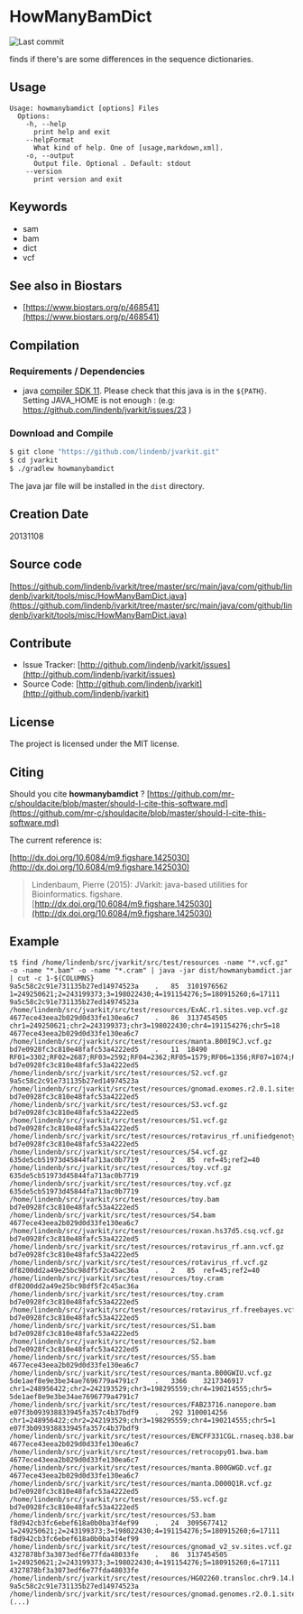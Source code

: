 # HowManyBamDict

![Last commit](https://img.shields.io/github/last-commit/lindenb/jvarkit.png)

finds if there's are some differences in the sequence dictionaries.


## Usage

```
Usage: howmanybamdict [options] Files
  Options:
    -h, --help
      print help and exit
    --helpFormat
      What kind of help. One of [usage,markdown,xml].
    -o, --output
      Output file. Optional . Default: stdout
    --version
      print version and exit

```


## Keywords

 * sam
 * bam
 * dict
 * vcf



## See also in Biostars

 * [https://www.biostars.org/p/468541](https://www.biostars.org/p/468541)


## Compilation

### Requirements / Dependencies

* java [compiler SDK 11](https://jdk.java.net/11/). Please check that this java is in the `${PATH}`. Setting JAVA_HOME is not enough : (e.g: https://github.com/lindenb/jvarkit/issues/23 )


### Download and Compile

```bash
$ git clone "https://github.com/lindenb/jvarkit.git"
$ cd jvarkit
$ ./gradlew howmanybamdict
```

The java jar file will be installed in the `dist` directory.


## Creation Date

20131108

## Source code 

[https://github.com/lindenb/jvarkit/tree/master/src/main/java/com/github/lindenb/jvarkit/tools/misc/HowManyBamDict.java](https://github.com/lindenb/jvarkit/tree/master/src/main/java/com/github/lindenb/jvarkit/tools/misc/HowManyBamDict.java)


## Contribute

- Issue Tracker: [http://github.com/lindenb/jvarkit/issues](http://github.com/lindenb/jvarkit/issues)
- Source Code: [http://github.com/lindenb/jvarkit](http://github.com/lindenb/jvarkit)

## License

The project is licensed under the MIT license.

## Citing

Should you cite **howmanybamdict** ? [https://github.com/mr-c/shouldacite/blob/master/should-I-cite-this-software.md](https://github.com/mr-c/shouldacite/blob/master/should-I-cite-this-software.md)

The current reference is:

[http://dx.doi.org/10.6084/m9.figshare.1425030](http://dx.doi.org/10.6084/m9.figshare.1425030)

> Lindenbaum, Pierre (2015): JVarkit: java-based utilities for Bioinformatics. figshare.
> [http://dx.doi.org/10.6084/m9.figshare.1425030](http://dx.doi.org/10.6084/m9.figshare.1425030)


## Example

```
t$ find /home/lindenb/src/jvarkit/src/test/resources -name "*.vcf.gz" -o -name "*.bam" -o -name "*.cram" | java -jar dist/howmanybamdict.jar | cut -c 1-${COLUMNS}
9a5c58c2c91e731135b27ed14974523a	.	85	3101976562	1=249250621;2=243199373;3=198022430;4=191154276;5=180915260;6=17111
9a5c58c2c91e731135b27ed14974523a	/home/lindenb/src/jvarkit/src/test/resources/ExAC.r1.sites.vep.vcf.gz
4677ece43eea2b029d0d33fe130ea6c7	.	86	3137454505	chr1=249250621;chr2=243199373;chr3=198022430;chr4=191154276;chr5=18
4677ece43eea2b029d0d33fe130ea6c7	/home/lindenb/src/jvarkit/src/test/resources/manta.B00I9CJ.vcf.gz
bd7e0928fc3c810e48fafc53a4222ed5	.	11	18490	RF01=3302;RF02=2687;RF03=2592;RF04=2362;RF05=1579;RF06=1356;RF07=1074;RF
bd7e0928fc3c810e48fafc53a4222ed5	/home/lindenb/src/jvarkit/src/test/resources/S2.vcf.gz
9a5c58c2c91e731135b27ed14974523a	/home/lindenb/src/jvarkit/src/test/resources/gnomad.exomes.r2.0.1.sites.vcf.gz
bd7e0928fc3c810e48fafc53a4222ed5	/home/lindenb/src/jvarkit/src/test/resources/S3.vcf.gz
bd7e0928fc3c810e48fafc53a4222ed5	/home/lindenb/src/jvarkit/src/test/resources/S1.vcf.gz
bd7e0928fc3c810e48fafc53a4222ed5	/home/lindenb/src/jvarkit/src/test/resources/rotavirus_rf.unifiedgenotyper.vcf.gz
bd7e0928fc3c810e48fafc53a4222ed5	/home/lindenb/src/jvarkit/src/test/resources/S4.vcf.gz
635de5cb51973d45844fa713ac0b7719	.	2	85	ref=45;ref2=40	/home/lindenb/src/jvarkit/src/test/resources/toy.vcf.gz
635de5cb51973d45844fa713ac0b7719	/home/lindenb/src/jvarkit/src/test/resources/toy.vcf.gz
635de5cb51973d45844fa713ac0b7719	/home/lindenb/src/jvarkit/src/test/resources/toy.bam
bd7e0928fc3c810e48fafc53a4222ed5	/home/lindenb/src/jvarkit/src/test/resources/S4.bam
4677ece43eea2b029d0d33fe130ea6c7	/home/lindenb/src/jvarkit/src/test/resources/roxan.hs37d5.csq.vcf.gz
bd7e0928fc3c810e48fafc53a4222ed5	/home/lindenb/src/jvarkit/src/test/resources/rotavirus_rf.ann.vcf.gz
bd7e0928fc3c810e48fafc53a4222ed5	/home/lindenb/src/jvarkit/src/test/resources/rotavirus_rf.vcf.gz
df8200dd2a49e25bc98df5f2c45ac36a	.	2	85	ref=45;ref2=40	/home/lindenb/src/jvarkit/src/test/resources/toy.cram
df8200dd2a49e25bc98df5f2c45ac36a	/home/lindenb/src/jvarkit/src/test/resources/toy.cram
bd7e0928fc3c810e48fafc53a4222ed5	/home/lindenb/src/jvarkit/src/test/resources/rotavirus_rf.freebayes.vcf.gz
bd7e0928fc3c810e48fafc53a4222ed5	/home/lindenb/src/jvarkit/src/test/resources/S1.bam
bd7e0928fc3c810e48fafc53a4222ed5	/home/lindenb/src/jvarkit/src/test/resources/S2.bam
bd7e0928fc3c810e48fafc53a4222ed5	/home/lindenb/src/jvarkit/src/test/resources/S5.bam
4677ece43eea2b029d0d33fe130ea6c7	/home/lindenb/src/jvarkit/src/test/resources/manta.B00GWIU.vcf.gz
5de1aef8e9e3be34ae7696779a4791c7	.	3366	3217346917	chr1=248956422;chr2=242193529;chr3=198295559;chr4=190214555;chr5=
5de1aef8e9e3be34ae7696779a4791c7	/home/lindenb/src/jvarkit/src/test/resources/FAB23716.nanopore.bam
e07f3b093938833945fa357c4b37bdf9	.	292	3100014256	chr1=248956422;chr2=242193529;chr3=198295559;chr4=190214555;chr5=1
e07f3b093938833945fa357c4b37bdf9	/home/lindenb/src/jvarkit/src/test/resources/ENCFF331CGL.rnaseq.b38.bam
4677ece43eea2b029d0d33fe130ea6c7	/home/lindenb/src/jvarkit/src/test/resources/retrocopy01.bwa.bam
4677ece43eea2b029d0d33fe130ea6c7	/home/lindenb/src/jvarkit/src/test/resources/manta.B00GWGD.vcf.gz
4677ece43eea2b029d0d33fe130ea6c7	/home/lindenb/src/jvarkit/src/test/resources/manta.D000Q1R.vcf.gz
bd7e0928fc3c810e48fafc53a4222ed5	/home/lindenb/src/jvarkit/src/test/resources/S5.vcf.gz
bd7e0928fc3c810e48fafc53a4222ed5	/home/lindenb/src/jvarkit/src/test/resources/S3.bam
f8d942cb3fc6ebef618a0b0ba3f4ef99	.	24	3095677412	1=249250621;2=243199373;3=198022430;4=191154276;5=180915260;6=17111
f8d942cb3fc6ebef618a0b0ba3f4ef99	/home/lindenb/src/jvarkit/src/test/resources/gnomad_v2_sv.sites.vcf.gz
4327878bf3a3073edf6e77fda48033fe	.	86	3137454505	1=249250621;2=243199373;3=198022430;4=191154276;5=180915260;6=17111
4327878bf3a3073edf6e77fda48033fe	/home/lindenb/src/jvarkit/src/test/resources/HG02260.transloc.chr9.14.bam
9a5c58c2c91e731135b27ed14974523a	/home/lindenb/src/jvarkit/src/test/resources/gnomad.genomes.r2.0.1.sites.1.vcf.gz
(...)
```

